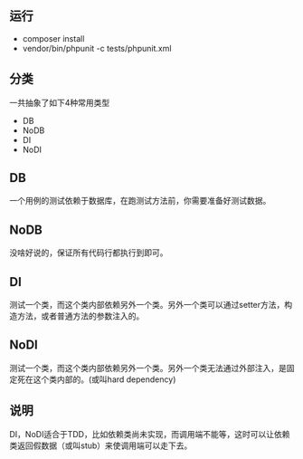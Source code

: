 运行
---
+ composer install
+ vendor/bin/phpunit -c tests/phpunit.xml

分类
---
一共抽象了如下4种常用类型

+ DB
+ NoDB
+ DI
+ NoDI

DB
---
一个用例的测试依赖于数据库，在跑测试方法前，你需要准备好测试数据。

NoDB
---
没啥好说的，保证所有代码行都执行到即可。

DI
---
测试一个类，而这个类内部依赖另外一个类。另外一个类可以通过setter方法，构造方法，或者普通方法的参数注入的。

NoDI
---
测试一个类，而这个类内部依赖另外一个类。另外一个类无法通过外部注入，是固定死在这个类内部的。(或叫hard dependency)

说明
---
DI，NoDI适合于TDD，比如依赖类尚未实现，而调用端不能等，这时可以让依赖类返回假数据（或叫stub）来使调用端可以走下去。


